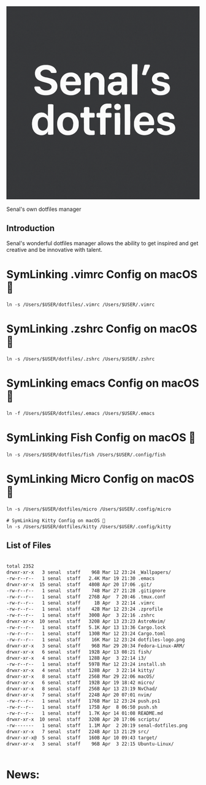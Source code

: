 <center>
<img src="./senal-dotfiles.png">
</center>

Senal's own dotfiles manager

## Introduction
Senal's wonderful dotfiles manager allows the ability to get inspired and 
get creative and be innovative with talent. 



# SymLinking .vimrc Config on macOS 🔗

```
ln -s /Users/$USER/dotfiles/.vimrc /Users/$USER/.vimrc
```


# SymLinking .zshrc Config on macOS 🔗
```
ln -s /Users/$USER/dotfiles/.zshrc /Users/$USER/.zshrc
```


# SymLinking emacs Config on macOS 🔗
```
ln -f /Users/$USER/dotfiles/.emacs /Users/$USER/.emacs
```

# SymLinking Fish Config on macOS 🔗
```
ln -s /Users/$USER/dotfiles/fish /Users/$USER/.config/fish
```


# SymLinking Micro Config on macOS 🔗
```
ln -s /Users/$USER/dotfiles/micro /Users/$USER/.config/micro
```



```
# SymLinking Kitty Config on macOS 🔗
ln -s /Users/$USER/dotfiles/kitty /Users/$USER/.config/kitty
```







## List of Files 


``` shell

total 2352
drwxr-xr-x   3 senal  staff    96B Mar 12 23:24 _Wallpapers/
-rw-r--r--   1 senal  staff   2.4K Mar 19 21:30 .emacs
drwxr-xr-x  15 senal  staff   480B Apr 20 17:06 .git/
-rw-r--r--   1 senal  staff    74B Mar 27 21:28 .gitignore
-rw-r--r--   1 senal  staff   276B Apr  7 20:46 .tmux.conf
-rw-r--r--   1 senal  staff     1B Apr  3 22:14 .vimrc
-rw-r--r--   1 senal  staff    42B Mar 12 23:24 .zprofile
-rw-r--r--   1 senal  staff   300B Apr  3 22:16 .zshrc
drwxr-xr-x  10 senal  staff   320B Apr 13 23:23 AstroNvim/
-rw-r--r--   1 senal  staff   5.1K Apr 13 13:36 Cargo.lock
-rw-r--r--   1 senal  staff   130B Mar 12 23:24 Cargo.toml
-rw-r--r--   1 senal  staff    16K Mar 12 23:24 dotfiles-logo.png
drwxr-xr-x   3 senal  staff    96B Mar 29 20:34 Fedora-Linux-ARM/
drwxr-xr-x   6 senal  staff   192B Apr 13 08:21 fish/
drwxr-xr-x   4 senal  staff   128B Apr  3 22:14 i3/
-rw-r--r--   1 senal  staff   597B Mar 12 23:24 install.sh
drwxr-xr-x   4 senal  staff   128B Apr  3 22:14 kitty/
drwxr-xr-x   8 senal  staff   256B Mar 29 22:06 macOS/
drwxr-xr-x   6 senal  staff   192B Apr 19 18:42 micro/
drwxr-xr-x   8 senal  staff   256B Apr 13 23:19 NvChad/
drwxr-xr-x   7 senal  staff   224B Apr 20 07:01 nvim/
-rw-r--r--   1 senal  staff   176B Mar 12 23:24 push.ps1
-rw-r--r--   1 senal  staff   175B Apr  8 06:50 push.sh
-rw-r--r--   1 senal  staff   1.7K Apr 14 01:08 README.md
drwxr-xr-x  10 senal  staff   320B Apr 20 17:06 scripts/
-rw-------   1 senal  staff   1.1M Apr  2 20:19 senal-dotfiles.png
drwxr-xr-x   7 senal  staff   224B Apr 13 21:29 src/
drwxr-xr-x@  5 senal  staff   160B Apr 10 09:43 target/
drwxr-xr-x   3 senal  staff    96B Apr  3 22:15 Ubuntu-Linux/


```


# News:



